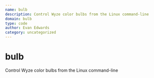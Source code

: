 ```yaml
---
name: bulb
description: Control Wyze color bulbs from the Linux command-line
domain: bulb
type: code
author: Evan Edwards
category: uncategorized
---
```




# bulb

  Control Wyze color bulbs from the Linux command-line



